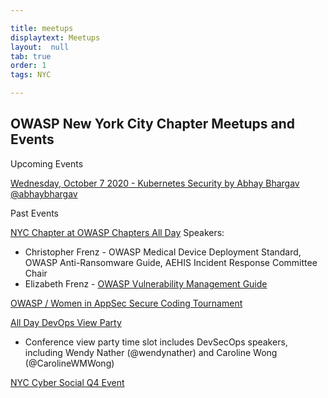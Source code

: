 ```yaml
---

title: meetups
displaytext: Meetups
layout:  null
tab: true
order: 1
tags: NYC

---
```


## OWASP New York City Chapter Meetups and Events


Upcoming Events

[Wednesday, October 7 2020 - Kubernetes Security by Abhay Bhargav @abhaybhargav](https://www.meetup.com/OWASP-New-York-City-Chapter/events/273040201/)




Past Events


[NYC Chapter at OWASP Chapters All Day](https://owasp.org/www-community/social/chapters_all_day/)
Speakers:
+ Christopher Frenz - OWASP Medical Device Deployment Standard, OWASP Anti-Ransomware Guide, AEHIS Incident Response Committee Chair
+ Elizabeth Frenz - [OWASP Vulnerability Management Guide](https://owasp.org/www-project-vulnerability-management-guide/)


[OWASP / Women in AppSec Secure Coding Tournament](https://www.meetup.com/owaspnyc/events/268287744/)

[All Day DevOps View Party](https://www.meetup.com/owaspnyc/events/265080090/)

- Conference view party time slot includes DevSecOps speakers, including Wendy Nather (@wendynather) and Caroline Wong (@CarolineWMWong)



[NYC Cyber Social Q4 Event](https://www.meetup.com/owaspnyc/events/265669510/)

